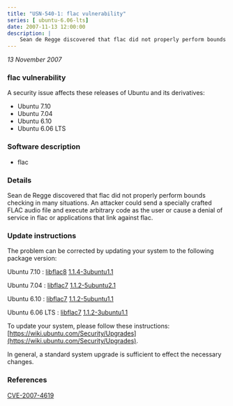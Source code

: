 ```yaml
---
title: "USN-540-1: flac vulnerability"
series: [ ubuntu-6.06-lts]
date: 2007-11-13 12:00:00
description: |
    Sean de Regge discovered that flac did not properly perform bounds checking in many situations. An attacker could send a specially crafted FLAC audio file and execute arbitrary code as the user or cause a denial of service in flac or applications that link against flac. 
--- 
```

 
 

*13 November 2007*

### flac vulnerability

A security issue affects these releases of Ubuntu and its derivatives:

* Ubuntu 7.10
* Ubuntu 7.04
* Ubuntu 6.10
* Ubuntu 6.06 LTS

### Software description

* flac 

### Details

Sean de Regge discovered that flac did not properly perform bounds checking in many situations. An attacker could send a specially crafted FLAC audio file and execute arbitrary code as the user or cause a denial of service in flac or applications that link against flac. 

### Update instructions

The problem can be corrected by updating your system to the following package version:

Ubuntu 7.10
 : [libflac8](https://launchpad.net/ubuntu/+source/flac) <span> [1.1.4-3ubuntu1.1](https://launchpad.net/ubuntu/+source/flac/1.1.4-3ubuntu1.1) </span> 

Ubuntu 7.04
 : [libflac7](https://launchpad.net/ubuntu/+source/flac) <span> [1.1.2-5ubuntu2.1](https://launchpad.net/ubuntu/+source/flac/1.1.2-5ubuntu2.1) </span> 

Ubuntu 6.10
 : [libflac7](https://launchpad.net/ubuntu/+source/flac) <span> [1.1.2-5ubuntu1.1](https://launchpad.net/ubuntu/+source/flac/1.1.2-5ubuntu1.1) </span> 

Ubuntu 6.06 LTS
 : [libflac7](https://launchpad.net/ubuntu/+source/flac) <span> [1.1.2-3ubuntu1.1](https://launchpad.net/ubuntu/+source/flac/1.1.2-3ubuntu1.1) </span> 

To update your system, please follow these instructions: [https://wiki.ubuntu.com/Security/Upgrades](https://wiki.ubuntu.com/Security/Upgrades).

In general, a standard system upgrade is sufficient to effect the necessary changes. 

### References

 
 [CVE-2007-4619](http://people.ubuntu.com/~ubuntu-security/cve/CVE-2007-4619)
 

